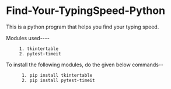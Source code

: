 # Find-Your-TypingSpeed-Python
This is a python program that helps you find your typing speed. 

Modules used----

         1. tkintertable 
         2. pytest-timeit
         
To install the following modules, do the given below commands--

          1. pip install tkintertable
          2. pip install pytest-timeit
          
         
